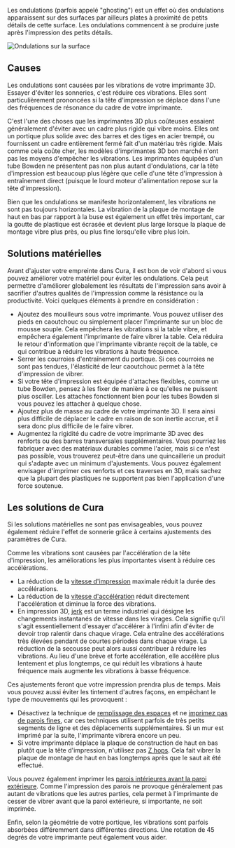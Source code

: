 Les ondulations (parfois appelé "ghosting") est un effet où des ondulations apparaissent sur des surfaces par ailleurs plates à proximité de petits détails de cette surface. Les ondulations commencent à se produire juste après l'impression des petits détails.

![Ondulations sur la surface](../../../articles/images/ringing.jpg)

Causes
----
Les ondulations sont causées par les vibrations de votre imprimante 3D. Essayer d'éviter les sonneries, c'est réduire ces vibrations. Elles sont particulièrement prononcées si la tête d'impression se déplace dans l'une des fréquences de résonance du cadre de votre imprimante.

C'est l'une des choses que les imprimantes 3D plus coûteuses essaient généralement d'éviter avec un cadre plus rigide qui vibre moins. Elles ont un portique plus solide avec des barres et des tiges en acier trempé, ou fournissent un cadre entièrement fermé fait d'un matériau très rigide. Mais comme cela coûte cher, les modèles d'imprimantes 3D bon marché n'ont pas les moyens d'empêcher les vibrations. Les imprimantes équipées d'un tube Bowden ne présentent pas non plus autant d'ondulations, car la tête d'impression est beaucoup plus légère que celle d'une tête d'impression à entraînement direct (puisque le lourd moteur d'alimentation repose sur la tête d'impression).

Bien que les ondulations se manifeste horizontalement, les vibrations ne sont pas toujours horizontales. La vibration de la plaque de montage de haut en bas par rapport à la buse est également un effet très important, car la goutte de plastique est écrasée et devient plus large lorsque la plaque de montage vibre plus près, ou plus fine lorsqu'elle vibre plus loin.

Solutions matérielles
----
Avant d'ajuster votre empreinte dans Cura, il est bon de voir d'abord si vous pouvez améliorer votre matériel pour éviter les ondulations. Cela peut permettre d'améliorer globalement les résultats de l'impression sans avoir à sacrifier d'autres qualités de l'impression comme la résistance ou la productivité. Voici quelques éléments à prendre en considération :
* Ajoutez des mouilleurs sous votre imprimante. Vous pouvez utiliser des pieds en caoutchouc ou simplement placer l'imprimante sur un bloc de mousse souple. Cela empêchera les vibrations si la table vibre, et empêchera également l'imprimante de faire vibrer la table. Cela réduira le retour d'information que l'imprimante vibrante reçoit de la table, ce qui contribue à réduire les vibrations à haute fréquence.
* Serrer les courroies d'entraînement du portique. Si ces courroies ne sont pas tendues, l'élasticité de leur caoutchouc permet à la tête d'impression de vibrer.
* Si votre tête d'impression est équipée d'attaches flexibles, comme un tube Bowden, pensez à les fixer de manière à ce qu'elles ne puissent plus osciller. Les attaches fonctionnent bien pour les tubes Bowden si vous pouvez les attacher à quelque chose.
* Ajoutez plus de masse au cadre de votre imprimante 3D. Il sera ainsi plus difficile de déplacer le cadre en raison de son inertie accrue, et il sera donc plus difficile de le faire vibrer.
* Augmentez la rigidité du cadre de votre imprimante 3D avec des renforts ou des barres transversales supplémentaires. Vous pourriez les fabriquer avec des matériaux durables comme l'acier, mais si ce n'est pas possible, vous trouverez peut-être dans une quincaillerie un produit qui s'adapte avec un minimum d'ajustements. Vous pouvez également envisager d'imprimer ces renforts et ces traverses en 3D, mais sachez que la plupart des plastiques ne supportent pas bien l'application d'une force soutenue.

Les solutions de Cura
----
Si les solutions matérielles ne sont pas envisageables, vous pouvez également réduire l'effet de sonnerie grâce à certains ajustements des paramètres de Cura.

Comme les vibrations sont causées par l'accélération de la tête d'impression, les améliorations les plus importantes visent à réduire ces accélérations.
* La réduction de la [vitesse d'impression](../speed/speed_print.md)  maximale réduit la durée des accélérations.
* La réduction de la [vitesse d'accélération](../speed/acceleration_print.md) réduit directement l'accélération et diminue la force des vibrations.
* En impression 3D, [jerk](../speed/jerk_print.md) est un terme industriel qui désigne les changements instantanés de vitesse dans les virages. Cela signifie qu'il s'agit essentiellement d'essayer d'accélérer à l'infini afin d'éviter de devoir trop ralentir dans chaque virage. Cela entraîne des accélérations très élevées pendant de courtes périodes dans chaque virage. La réduction de la secousse peut alors aussi contribuer à réduire les vibrations. Au lieu d'une brève et forte accélération, elle accélère plus lentement et plus longtemps, ce qui réduit les vibrations à haute fréquence mais augmente les vibrations à basse fréquence.

Ces ajustements feront que votre impression prendra plus de temps. Mais vous pouvez aussi éviter les tintement d'autres façons, en empêchant le type de mouvements qui les provoquent :
* Désactivez la technique de [remplissage des espaces](../shell/fill_perimeter_gaps.md) et ne [imprimez pas de parois fines](../shell/fill_outline_gaps.md), car ces techniques utilisent parfois de très petits segments de ligne et des déplacements supplémentaires. Si un mur est imprimé par la suite, l'imprimante vibrera encore un peu.
* Si votre imprimante déplace la plaque de construction de haut en bas plutôt que la tête d'impression, n'utilisez pas [Z hops](../travel/retraction_hop_enabled.md). Cela fait vibrer la plaque de montage de haut en bas longtemps après que le saut ait été effectué.

Vous pouvez également imprimer les [parois intérieures avant la paroi extérieure](../shell/outer_inset_first.md). Comme l'impression des parois ne provoque généralement pas autant de vibrations que les autres parties, cela permet à l'imprimante de cesser de vibrer avant que la paroi extérieure, si importante, ne soit imprimée.

Enfin, selon la géométrie de votre portique, les vibrations sont parfois absorbées différemment dans différentes directions. Une rotation de 45 degrés de votre imprimante peut également vous aider. 
